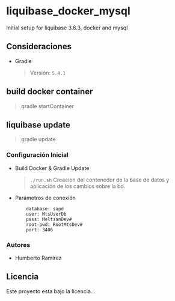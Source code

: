 # liquibase_docker_mysql
Initial setup for liquibase 3.6.3, docker and mysql


## Consideraciones
 + Gradle 
    > Versión:
   `5.4.1`
   
   
## build docker container

> gradle startContainer


## liquibase update

> gradle update


### Configuración Inicial
 
 + Build Docker & Gradle Update    
     
    > `./run.sh` Creacion del contenedor de la base de datos y aplicación de los cambios sobre la bd.
 
 + Parámetros de conexión
    ```
        database: sapd
        user: MtsUserDb
        pass: MeltsanDev#
        root-pwd: RootMtsDev#
        port: 3406
    ```  
    
 ### Autores
  - Humberto Ramírez
  
 
## Licencia
 Este proyecto esta bajo la licencia...
